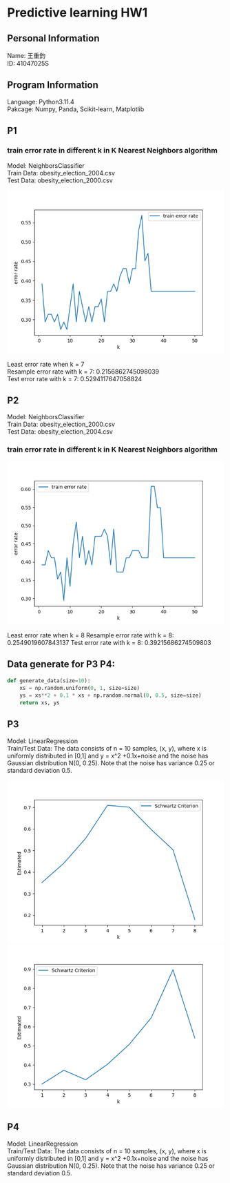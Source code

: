 # Predictive learning HW1

## Personal Information

Name: 王重鈞  
ID: 41047025S

## Program Information

Language: Python3.11.4  
Pakcage: Numpy, Panda, Scikit-learn, Matplotlib

## P1

### train error rate in different k in K Nearest Neighbors algorithm

Model: NeighborsClassifier  
Train Data: obesity_election_2004.csv  
Test Data: obesity_election_2000.csv

![](./p1.png)

Least error rate when k = 7  
Resample error rate with k = 7: 0.2156862745098039  
Test error rate with k = 7: 0.5294117647058824

## P2

Model: NeighborsClassifier  
Train Data: obesity_election_2000.csv  
Test Data: obesity_election_2004.csv

### train error rate in different k in K Nearest Neighbors algorithm

![](./p2.png)

Least error rate when k = 8
Resample error rate with k = 8: 0.2549019607843137
Test error rate with k = 8: 0.39215686274509803

## Data generate for P3 P4:

```python
def generate_data(size=10):
    xs = np.random.uniform(0, 1, size=size)
    ys = xs**2 + 0.1 * xs + np.random.normal(0, 0.5, size=size)
    return xs, ys
```

## P3

Model: LinearRegression  
Train/Test Data: The data consists of n = 10 samples, (x, y), where x is uniformly distributed in [0,1] and y = x^2 +0.1x+noise and the noise has Gaussian distribution N(0, 0.25). Note that the noise has variance 0.25 or standard deviation 0.5.

![](p3tri.png)
![](p3alg.png)

## P4

Model: LinearRegression  
Train/Test Data: The data consists of n = 10 samples, (x, y), where x is uniformly distributed in [0,1] and y = x^2 +0.1x+noise and the noise has Gaussian distribution N(0, 0.25). Note that the noise has variance 0.25 or standard deviation 0.5.
